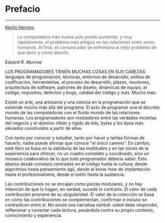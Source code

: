 
# Prefacio
---
[Kevlin Henney](https://twitter.com/KevlinHenney)

> La computadora más nueva solo puede aumentar, y muy rápidamente, el problema más antiguo en las relaciones entre
> seres humanos. Al final, el comunicador se enfrentará al viejo problema de qué decir y cómo decirlo.

*Eduard R. Murrow*

LOS PROGRAMADORES TIENEN MUCHAS COSAS EN SUS CABEZAS: lenguajes de programación, técnicas, entornos de desarrollo,
estilos de codificación, herramientas, el proceso de desarrollo, plazos, reuniones, arquitectura de software, patrones
de diseño, dinámicas de equipo, el código, requisitos, defectos y bugs, calidad del código y más. Mucho más.

Existe un arte, una artesanía y una ciencia en la programación que se extiende mucho más allá del programa. El acto de
programar une el discreto mundo de las computadoras con el fluido mundo de las relaciones humanas. Los programadores 
son mediadores entre las verdades inciertas del negocio y el dominio nítido y rígido de bits, bytes y los tipos más
elevados construidos a partir de ellos.

Con tanto por conocer y estudiar, tanto por hacer y tantas formas de hacerlo, nadie puede afirmar que conoce "el único
camino". En cambio, este libro se basa en la sabiduría de las multitudes y en las voces de la experiencia para ofrecer,
no un cuadro completo y coordinado, sino un mosaico colaborativo de lo que todo programador debería saber. Esto abarca
desde consejos centrados en el código hasta la cultura, desde algoritmos hasta pensamiento ágil, desde el know-how de
implantación hasta el profesionalismo, desde el estilo hasta la sustancia.

Las contribuciones no se encajan como piezas modulares, y no hay intención de que lo hagan, en verdad, sucede lo
contrario. El valor de cada contribución proviene de su singularidad. El valor de la colección se basa en cómo las 
contribuciones se complementan, confirman e incluso se contradicen entre sí. No existe una narrativa central: usted 
debe responder, reflexionar y conectar cada lectura, pesándola contra su propio contexto, conocimiento y experiencia.

